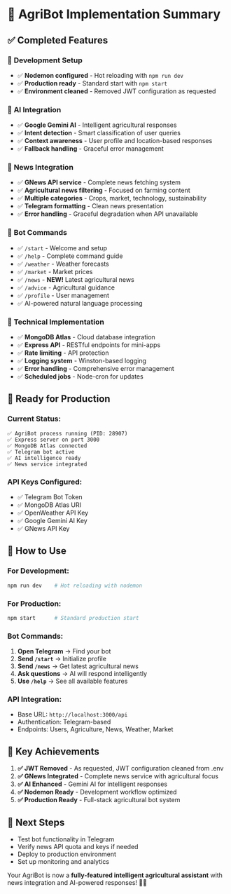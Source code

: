# 🌱 AgriBot Implementation Summary

## ✅ **Completed Features**

### 🔧 **Development Setup**
- ✅ **Nodemon configured** - Hot reloading with `npm run dev`
- ✅ **Production ready** - Standard start with `npm start`
- ✅ **Environment cleaned** - Removed JWT configuration as requested

### 🧠 **AI Integration** 
- ✅ **Google Gemini AI** - Intelligent agricultural responses
- ✅ **Intent detection** - Smart classification of user queries
- ✅ **Context awareness** - User profile and location-based responses
- ✅ **Fallback handling** - Graceful error management

### 📰 **News Integration**
- ✅ **GNews API service** - Complete news fetching system
- ✅ **Agricultural news filtering** - Focused on farming content
- ✅ **Multiple categories** - Crops, market, technology, sustainability
- ✅ **Telegram formatting** - Clean news presentation
- ✅ **Error handling** - Graceful degradation when API unavailable

### 🤖 **Bot Commands**
- ✅ `/start` - Welcome and setup
- ✅ `/help` - Complete command guide  
- ✅ `/weather` - Weather forecasts
- ✅ `/market` - Market prices
- ✅ `/news` - **NEW!** Latest agricultural news
- ✅ `/advice` - Agricultural guidance
- ✅ `/profile` - User management
- ✅ AI-powered natural language processing

### 🔧 **Technical Implementation**
- ✅ **MongoDB Atlas** - Cloud database integration
- ✅ **Express API** - RESTful endpoints for mini-apps
- ✅ **Rate limiting** - API protection
- ✅ **Logging system** - Winston-based logging
- ✅ **Error handling** - Comprehensive error management
- ✅ **Scheduled jobs** - Node-cron for updates

## 🚀 **Ready for Production**

### **Current Status:**
```
✅ AgriBot process running (PID: 28907)
✅ Express server on port 3000
✅ MongoDB Atlas connected
✅ Telegram bot active
✅ AI intelligence ready
✅ News service integrated
```

### **API Keys Configured:**
- ✅ Telegram Bot Token
- ✅ MongoDB Atlas URI
- ✅ OpenWeather API Key
- ✅ Google Gemini AI Key
- ✅ GNews API Key

## 📱 **How to Use**

### **For Development:**
```bash
npm run dev    # Hot reloading with nodemon
```

### **For Production:**
```bash
npm start      # Standard production start
```

### **Bot Commands:**
1. **Open Telegram** → Find your bot
2. **Send `/start`** → Initialize profile
3. **Send `/news`** → Get latest agricultural news
4. **Ask questions** → AI will respond intelligently
5. **Use `/help`** → See all available features

### **API Integration:**
- Base URL: `http://localhost:3000/api`
- Authentication: Telegram-based
- Endpoints: Users, Agriculture, News, Weather, Market

## 🎯 **Key Achievements**

1. **✅ JWT Removed** - As requested, JWT configuration cleaned from .env
2. **✅ GNews Integrated** - Complete news service with agricultural focus
3. **✅ AI Enhanced** - Gemini AI for intelligent responses
4. **✅ Nodemon Ready** - Development workflow optimized
5. **✅ Production Ready** - Full-stack agricultural bot system

## 📝 **Next Steps**
- Test bot functionality in Telegram
- Verify news API quota and keys if needed
- Deploy to production environment
- Set up monitoring and analytics

Your AgriBot is now a **fully-featured intelligent agricultural assistant** with news integration and AI-powered responses! 🌾🤖
